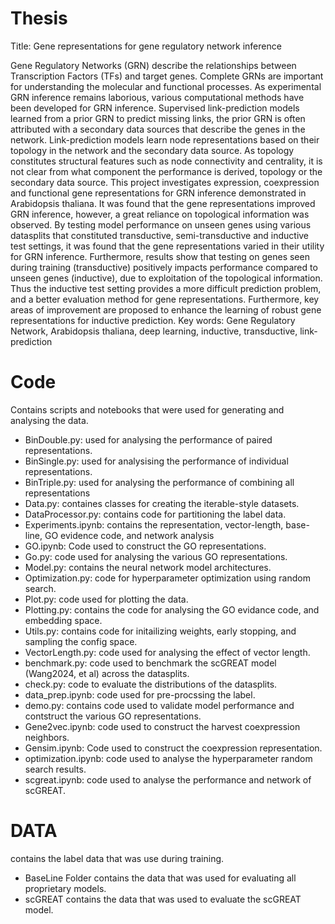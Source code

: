 # Thesis
Title: Gene representations for gene regulatory network inference

Gene Regulatory Networks (GRN) describe the relationships between Transcription Factors (TFs) and
target genes. Complete GRNs are important for understanding the molecular and functional processes. As
experimental GRN inference remains laborious, various computational methods have been developed for GRN
inference. Supervised link-prediction models learned from a prior GRN to predict missing links, the prior GRN
is often attributed with a secondary data sources that describe the genes in the network. Link-prediction
models learn node representations based on their topology in the network and the secondary data source. As
topology constitutes structural features such as node connectivity and centrality, it is not clear from what
component the performance is derived, topology or the secondary data source. This project investigates
expression, coexpression and functional gene representations for GRN inference demonstrated in Arabidopsis
thaliana. It was found that the gene representations improved GRN inference, however, a great reliance
on topological information was observed. By testing model performance on unseen genes using various
datasplits that constituted transductive, semi-transductive and inductive test settings, it was found that the
gene representations varied in their utility for GRN inference. Furthermore, results show that testing on genes
seen during training (transductive) positively impacts performance compared to unseen genes (inductive),
due to exploitation of the topological information. Thus the inductive test setting provides a more difficult
prediction problem, and a better evaluation method for gene representations. Furthermore, key areas of
improvement are proposed to enhance the learning of robust gene representations for inductive prediction.
Key words: Gene Regulatory Network, Arabidopsis thaliana, deep learning, inductive, transductive, link-prediction

# Code
Contains scripts and notebooks that were used for generating and analysing the data.

- BinDouble.py: used for analysing the performance of paired representations.
- BinSingle.py: used for analysising the performance of individual representations.
- BinTriple.py: used for analysing the performance of combining all representations
- Data.py: containes classes for creating the iterable-style datasets.
- DataProcessor.py: contains code for partitioning the label data.
- Experiments.ipynb: contains the representation, vector-length, base-line, GO evidence code, and network analysis
- GO.ipynb: Code used to construct the GO representations.
- Go.py: code used for analysing the various GO representations.
- Model.py: contains the neural network model architectures. 
- Optimization.py: code for hyperparameter optimization using random search.
- Plot.py: code used for plotting the data.
- Plotting.py: contains the code for analysing the GO evidance code, and embedding space.
- Utils.py: contains code for initailizing weights, early stopping, and sampling the config space.
- VectorLength.py: code used for analysing the effect of vector length.
- benchmark.py: code used to benchmark the scGREAT model (Wang2024, et al) across the datasplits.
- check.py: code to evaluate the distributions of the datasplits.
- data\_prep.ipynb: code used for pre-procssing the label.
- demo.py: contains code used to validate model performance and contstruct the various GO representations.
- Gene2vec.ipynb: code used to construct the harvest coexpression neighbors.
- Gensim.ipynb: Code used to construct the coexpression representation. 
- optimization.ipynb: code used to analyse the hyperparameter random search results.
- scgreat.ipynb: code used to analyse the performance and network of scGREAT.

# DATA
contains the label data that was use during training.

- BaseLine Folder contains the data that was used for evaluating all proprietary models.
- scGREAT contains the data that was used to evaluate the scGREAT model.


